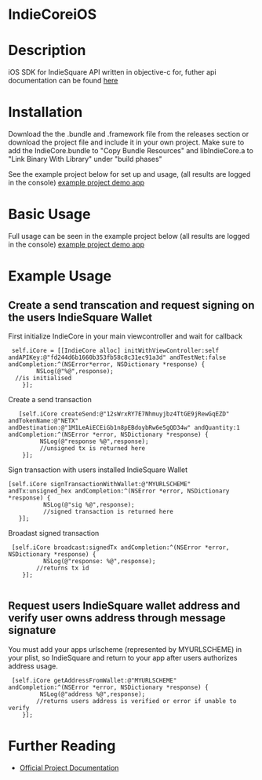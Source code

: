 # IndieCoreiOS

# Description
iOS SDK for IndieSquare API written in objective-c for, futher api documentation can be found [here](https://developer.indiesquare.me/)
 
# Installation

Download the the .bundle and .framework file from the releases section or download the project file and include it in your own project. Make sure to add the IndieCore.bundle to "Copy Bundle Resources" and libIndieCore.a to "Link Binary With Library"  under "build phases"

See the example project below for set up and usage, (all results are logged in the console)
[example project demo app](https://github.com/IndieSquare/IndieCoreiOSExampleApp)

# Basic Usage
Full usage can be seen in the example project below (all results are logged in the console)
[example project demo app](https://github.com/IndieSquare/IndieCoreiOSExampleApp)

# Example Usage

## Create a send transcation and request signing on the users IndieSquare Wallet

First initialize IndieCore in your main viewcontroller and wait for callback
```
 self.iCore = [[IndieCore alloc] initWithViewController:self andAPIKey:@"fd244d6b1660b353fb58c8c31ec91a3d" andTestNet:false andCompletion:^(NSError*error, NSDictionary *response) {
        NSLog(@"%@",response);
  //is initialised
    }];

 ```
Create a send transaction
```
   [self.iCore createSend:@"12sWrxRY7E7Nhmuyjbz4TtGE9jRewGqEZD" andTokenName:@"NETX" andDestination:@"1M1LeAiECEiGb1n8pEBdoybRw6e5gQD34w" andQuantity:1 andCompletion:^(NSError *error, NSDictionary *response) {
         NSLog(@"response %@",response);
         //unsigned tx is returned here
    }];
 ```
Sign transaction with users installed IndieSquare Wallet
 ```  
[self.iCore signTransactionWithWallet:@"MYURLSCHEME" andTx:unsigned_hex andCompletion:^(NSError *error, NSDictionary *response) {
           NSLog(@"sig %@",response);
           //signed transaction is returned here
    }];
   ``` 
Broadast signed transaction
```
 [self.iCore broadcast:signedTx andCompletion:^(NSError *error, NSDictionary *response) {
          NSLog(@"response: %@",response);
        //returns tx id
    }];
    
 ```
 
## Request users IndieSquare wallet address and verify user owns address through message signature

You must add your apps urlscheme (represented by MYURLSCHEME) in your plist, so IndieSquare and return to your app after users authorizes address usage.

```
 [self.iCore getAddressFromWallet:@"MYURLSCHEME" andCompletion:^(NSError *error, NSDictionary *response) {
         NSLog(@"address %@",response);
        //returns users address is verified or error if unable to verify
    }];
```

# Further Reading

* [Official Project Documentation](https://developer.indiesquare.me)
